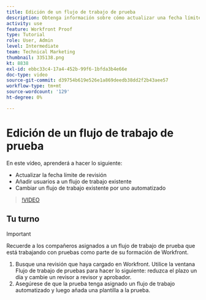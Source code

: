 ```yaml
---
title: Edición de un flujo de trabajo de prueba
description: Obtenga información sobre cómo actualizar una fecha límite de prueba, añadir usuarios a un flujo de trabajo existente y cambiar un flujo de trabajo existente a un flujo de trabajo automatizado en [!DNL  Workfront].
activity: use
feature: Workfront Proof
type: Tutorial
role: User, Admin
level: Intermediate
team: Technical Marketing
thumbnail: 335138.png
kt: 8838
exl-id: ebbc33c4-17a4-452b-99f6-1bfda3b4e66e
doc-type: video
source-git-commit: d39754b619e526e1a869deedb38dd2f2b43aee57
workflow-type: tm+mt
source-wordcount: '129'
ht-degree: 0%

---
```


# Edición de un flujo de trabajo de prueba

En este vídeo, aprenderá a hacer lo siguiente:

* Actualizar la fecha límite de revisión
* Añadir usuarios a un flujo de trabajo existente
* Cambiar un flujo de trabajo existente por uno automatizado

>[!VIDEO](https://video.tv.adobe.com/v/335138/?quality=12)

## Tu turno

>[!IMPORTANT]
>
>Recuerde a los compañeros asignados a un flujo de trabajo de prueba que está trabajando con pruebas como parte de su formación de Workfront.

1. Busque una revisión que haya cargado en Workfront. Utilice la ventana Flujo de trabajo de pruebas para hacer lo siguiente: reduzca el plazo un día y cambie un revisor a revisor y aprobador.
1. Asegúrese de que la prueba tenga asignado un flujo de trabajo automatizado y luego añada una plantilla a la prueba.



<!--
## Learn more
* Add stages and users to an automated workflow on a proof
* Convert a basic workflow to an automated workflow on a proof
* Create or edit an automated workflow for an existing proof
* Edit proof stages and reviewers
-->
